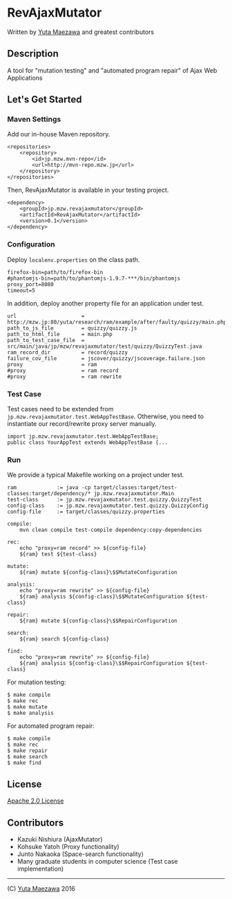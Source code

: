 # RevAjaxMutator
Written by [Yuta Maezawa](http://mzw.jp) and greatest contributors

## Description
A tool for "mutation testing" and "automated program repair" of Ajax Web Applications

## Let's Get Started

### Maven Settings
Add our in-house Maven repository.
```
<repositories>
	<repository>
		<id>jp.mzw.mvn-repo</id>
		<url>http://mvn-repo.mzw.jp</url>
	</repository>
</repositories>
```
Then, RevAjaxMutator is available in your testing project.
```
<dependency>
	<groupId>jp.mzw.revajaxmutator</groupId>
	<artifactId>RevAjaxMutator</artifactId>
	<version>0.1</version>
</dependency>
```

### Configuration
Deploy ``localenv.properties`` on the class path.
```
firefox-bin=path/to/firefox-bin
#phantomjs-bin=path/to/phantomjs-1.9.7-***/bin/phantomjs
proxy_port=8080
timeout=5
``` 

In addition, deploy another property file for an application under test.
```
url 					= http://mzw.jp:80/yuta/research/ram/example/after/faulty/quizzy/main.php
path_to_js_file 		= quizzy/quizzy.js
path_to_html_file 		= main.php
path_to_test_case_file 	= src/main/java/jp/mzw/revajaxmutator/test/quizzy/QuizzyTest.java
ram_record_dir			= record/quizzy
failure_cov_file 		= jscover/quizzy/jscoverage.failure.json
proxy					= ram
#proxy					= ram record
#proxy					= ram rewrite
```

### Test Case
Test cases need to be extended from ``jp.mzw.revajaxmutator.test.WebAppTestBase``.
Otherwise, you need to instantiate our record/rewrite proxy server manually.
```
import jp.mzw.revajaxmutator.test.WebAppTestBase;
public class YourAppTest extends WebAppTestBase {...
```

### Run
We provide a typical Makefile working on a project under test.
```
ram				:= java -cp target/classes:target/test-classes:target/dependency/* jp.mzw.revajaxmutator.Main
test-class		:= jp.mzw.revajaxmutator.test.quizzy.QuizzyTest
config-class	:= jp.mzw.revajaxmutator.test.quizzy.QuizzyConfig
config-file 	:= target/classes/quizzy.properties

compile:
	mvn clean compile test-compile dependency:copy-dependencies
	
rec:
	echo "proxy=ram record" >> ${config-file}
	${ram} test ${test-class}
	
mutate:
	${ram} mutate ${config-class}\$$MutateConfiguration
	
analysis:
	echo "proxy=ram rewrite" >> ${config-file}
	${ram} analysis ${config-class}\$$MutateConfiguration ${test-class}
	
repair:
	${ram} mutate ${config-class}\$$RepairConfiguration
	
search:
	${ram} search ${config-class}

find:
	echo "proxy=ram rewrite" >> ${config-file}
	${ram} analysis ${config-class}\$$RepairConfiguration ${test-class}
```

For mutation testing:
```
$ make compile
$ make rec
$ make mutate
$ make analysis
```

For automated program repair:
```
$ make compile
$ make rec
$ make repair
$ make search
$ make find
```

## License
[Apache 2.0 License](blob/master/LICENSE)

## Contributors
- Kazuki Nishiura (AjaxMutator)
- Kohsuke Yatoh (Proxy functionality)
- Junto Nakaoka (Space-search functionality)
- Many graduate students in computer science (Test case implementation)

----
(C) [Yuta Maezawa](http://mzw.jp) 2016
